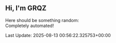 ## Hi, I'm GRQZ
Here should be something random:  
Completely automated!

Last Update: 2025-08-13 00:56:22.325753+00:00
